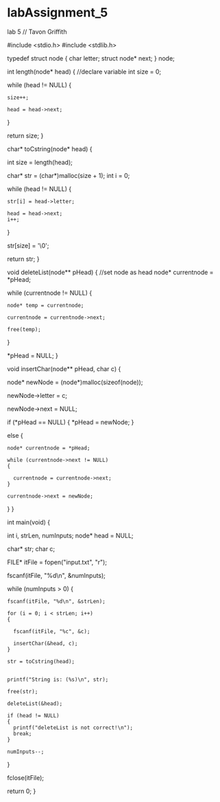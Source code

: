 # labAssignment_5
lab 5
// Tavon Griffith

#include <stdio.h>
#include <stdlib.h>


typedef struct node 
{
  char letter;
  struct node* next;
} node;


int length(node* head)
{
  //declare variable 
  int size = 0;
  
  
  while (head != NULL) 
  {
    
    size++;
    
    head = head->next;
  }
  
  return size;
}


char* toCstring(node* head) 
{
  
  int size = length(head);
  
  char* str = (char*)malloc(size + 1);
  int i = 0;
  
  while (head != NULL) 
  {
    
    str[i] = head->letter;
    
    head = head->next;
    i++;
  }
  
  str[size] = '\0';
  
  return str;
}

void deleteList(node** pHead) 
{
  //set node as head
  node* currentnode = *pHead;
  
  while (currentnode != NULL)
  {
    
    node* temp = currentnode;
    
    currentnode = currentnode->next;
    
    free(temp);
  }
  
  *pHead = NULL;
}

void insertChar(node** pHead, char c)
{

  node* newNode = (node*)malloc(sizeof(node));

  newNode->letter = c;

  newNode->next = NULL;

  if (*pHead == NULL) 
  {
    *pHead = newNode;
  }

  else 
  {

    node* currentnode = *pHead;

    while (currentnode->next != NULL)
    {

      currentnode = currentnode->next;
    }

    currentnode->next = newNode;
  }
}


int main(void) 
{
  
  int i, strLen, numInputs;
  node* head = NULL;
  
  char* str;
  char c;
  
  FILE* itFile = fopen("input.txt", "r");
  
  fscanf(itFile, "%d\n", &numInputs);
  
  while (numInputs > 0) 
  {
   
    fscanf(itFile, "%d\n", &strLen);
    
    for (i = 0; i < strLen; i++) 
    {
      
      fscanf(itFile, "%c", &c);
      
      insertChar(&head, c);
    }
   
    str = toCstring(head);

    
    printf("String is: (%s)\n", str);
   
    free(str);
   
    deleteList(&head);
    
    if (head != NULL)
    {
      printf("deleteList is not correct!\n");
      break;
    }
    
    numInputs--;
  }
 
  fclose(itFile);
  
  return 0;
}
